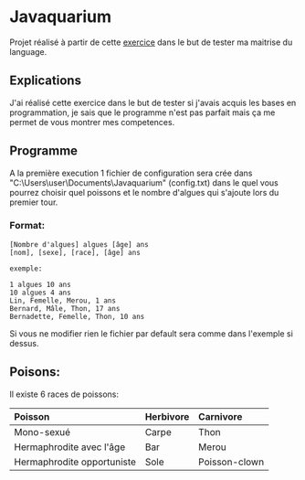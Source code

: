 # Javaquarium

Projet réalisé à partir de cette [exercice](https://zestedesavoir.com/forums/sujet/447/javaquarium/) dans le but de tester ma maitrise du language.


## Explications

J'ai réalisé cette exercice dans le but de tester si j'avais acquis les bases en programmation,
je sais que le programme n'est pas parfait mais ça me permet de vous montrer mes competences.
## Programme

A la première execution 1 fichier de configuration sera crée dans "C:\Users\user\Documents\Javaquarium"
(config.txt) dans le quel vous pourrez choisir quel poissons et le nombre d'algues qui s'ajoute lors du premier tour.  

### Format:
    [Nombre d'algues] algues [âge] ans  
    [nom], [sexe], [race], [âge] ans

    exemple:

    1 algues 10 ans
    10 algues 4 ans
    Lin, Femelle, Merou, 1 ans
    Bernard, Mâle, Thon, 17 ans
    Bernadette, Femelle, Thon, 10 ans

Si vous ne modifier rien le fichier par default sera comme dans l'exemple si dessus.

## Poisons:
Il existe 6 races de poissons:

| Poisson | Herbivore     | Carnivore                       |
| :-------- | :------- | :-------------------------------- |
| Mono-sexué      | Carpe | Thon |
| Hermaphrodite avec l'âge | Bar | Merou |
| Hermaphrodite opportuniste | Sole | Poisson-clown |



